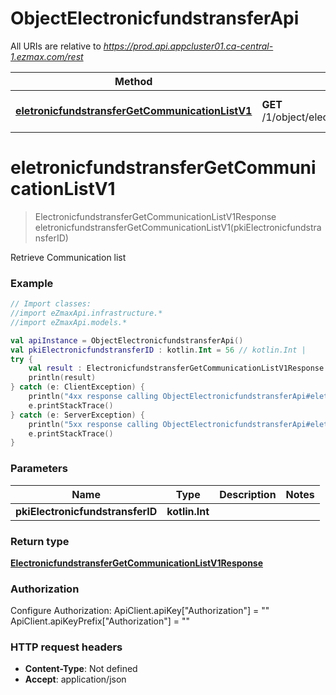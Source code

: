 # ObjectElectronicfundstransferApi

All URIs are relative to *https://prod.api.appcluster01.ca-central-1.ezmax.com/rest*

Method | HTTP request | Description
------------- | ------------- | -------------
[**eletronicfundstransferGetCommunicationListV1**](ObjectElectronicfundstransferApi.md#eletronicfundstransferGetCommunicationListV1) | **GET** /1/object/electronicfundstransfer/{pkiElectronicfundstransferID}/getCommunicationList | Retrieve Communication list


<a id="eletronicfundstransferGetCommunicationListV1"></a>
# **eletronicfundstransferGetCommunicationListV1**
> ElectronicfundstransferGetCommunicationListV1Response eletronicfundstransferGetCommunicationListV1(pkiElectronicfundstransferID)

Retrieve Communication list



### Example
```kotlin
// Import classes:
//import eZmaxApi.infrastructure.*
//import eZmaxApi.models.*

val apiInstance = ObjectElectronicfundstransferApi()
val pkiElectronicfundstransferID : kotlin.Int = 56 // kotlin.Int | 
try {
    val result : ElectronicfundstransferGetCommunicationListV1Response = apiInstance.eletronicfundstransferGetCommunicationListV1(pkiElectronicfundstransferID)
    println(result)
} catch (e: ClientException) {
    println("4xx response calling ObjectElectronicfundstransferApi#eletronicfundstransferGetCommunicationListV1")
    e.printStackTrace()
} catch (e: ServerException) {
    println("5xx response calling ObjectElectronicfundstransferApi#eletronicfundstransferGetCommunicationListV1")
    e.printStackTrace()
}
```

### Parameters

Name | Type | Description  | Notes
------------- | ------------- | ------------- | -------------
 **pkiElectronicfundstransferID** | **kotlin.Int**|  |

### Return type

[**ElectronicfundstransferGetCommunicationListV1Response**](ElectronicfundstransferGetCommunicationListV1Response.md)

### Authorization


Configure Authorization:
    ApiClient.apiKey["Authorization"] = ""
    ApiClient.apiKeyPrefix["Authorization"] = ""

### HTTP request headers

 - **Content-Type**: Not defined
 - **Accept**: application/json

